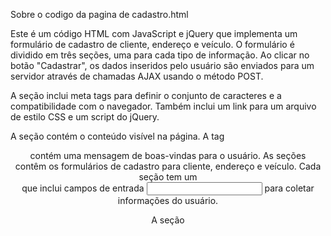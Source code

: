 Sobre o codigo da pagina de cadastro.html

Este é um código HTML com JavaScript e jQuery que implementa um formulário de cadastro de cliente, endereço e veículo. O formulário é dividido em três seções, uma para cada tipo de informação. Ao clicar no botão "Cadastrar", os dados inseridos pelo usuário são enviados para um servidor através de chamadas AJAX usando o método POST.

A seção <head> inclui meta tags para definir o conjunto de caracteres e a compatibilidade com o navegador. Também inclui um link para um arquivo de estilo CSS e um script do jQuery.

A seção <body> contém o conteúdo visível na página. A tag <header> contém uma mensagem de boas-vindas para o usuário. As seções <section> contêm os formulários de cadastro para cliente, endereço e veículo. Cada seção tem um <form> que inclui campos de entrada <input> para coletar informações do usuário.

A seção <script> contém um código JavaScript que é executado quando o botão "Cadastrar" é clicado. O código usa o jQuery para serializar os dados dos formulários em objetos JSON, que são enviados para um servidor por meio de chamadas AJAX. Se todas as chamadas forem bem-sucedidas, uma mensagem de sucesso é exibida e os formulários são resetados. Caso contrário, uma mensagem de erro é exibida.

O endereço http://localhost:8080 é usado como o destino da chamada AJAX. Isso significa que o código assume que o servidor está sendo executado na mesma máquina em que o código está sendo executado e que ele está ouvindo a porta 8080. Se o servidor estiver em outra máquina ou porta, esse endereço deve ser alterado.

Vamos ao passo a passo do script:

A função cadastrar() é definida para ser executada quando o botão de cadastrar é clicado.

Dentro da função, o formulário #form-cliente é selecionado usando a função jQuery $.

Em seguida, o formulário é serializado usando a função serializeArray(). Isso cria um objeto com os valores dos campos do formulário.

Um novo objeto dataCliente é criado, que será enviado na requisição AJAX. Cada campo do formulário é adicionado ao objeto usando um laço $.each().

O mesmo processo é repetido para os formulários #form-endereco e #form-veiculo. Novos objetos dataEndereco e dataVeiculo são criados para armazenar os valores desses formulários.

Uma requisição AJAX é feita para o endpoint http://localhost:8080/cliente, usando o método POST. O objeto dataCliente é enviado como JSON no corpo da requisição.

Se a requisição for bem-sucedida, outra requisição AJAX é feita para o endpoint http://localhost:8080/endereco, também usando o método POST. O objeto dataEndereco é enviado como JSON no corpo da requisição.

Se essa segunda requisição for bem-sucedida, uma terceira requisição AJAX é feita para o endpoint http://localhost:8080/veiculo, usando o método POST. O objeto dataVeiculo é enviado como JSON no corpo da requisição.

Se todas as três requisições forem bem-sucedidas, um alerta é exibido na tela informando que o cadastro foi realizado com sucesso. Além disso, os formulários são resetados para permitir um novo cadastro.

Se alguma das requisições falhar, um alerta é exibido informando o erro ocorrido.